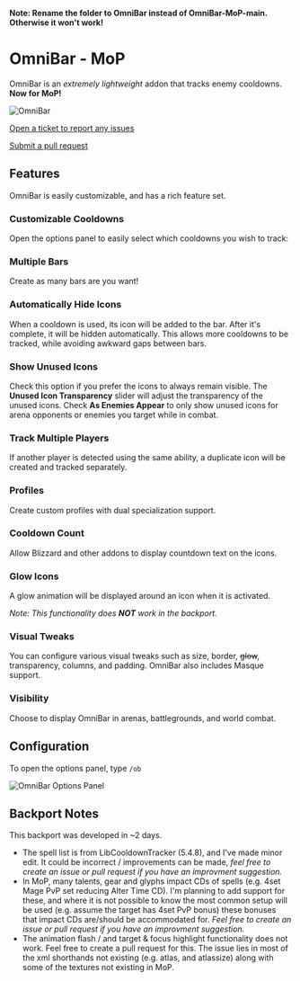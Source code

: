 **Note: Rename the folder to OmniBar instead of OmniBar-MoP-main. Otherwise it won't work!**

# OmniBar - MoP
OmniBar is an _extremely lightweight_ addon that tracks enemy cooldowns. **Now for MoP!**

![OmniBar](http://i.imgur.com/p9DjSOh.png)

[Open a ticket to report any issues](https://github.com/ManneN1/OmniBar-MoP/issues)

[Submit a pull request](https://github.com/ManneN1/OmniBar-MoP/pulls)



## Features
OmniBar is easily customizable, and has a rich feature set.

### Customizable Cooldowns
Open the options panel to easily select which cooldowns you wish to track:

### Multiple Bars
Create as many bars are you want!

### Automatically Hide Icons
When a cooldown is used, its icon will be added to the bar. After it's complete, it will be hidden automatically. This allows more cooldowns to be tracked, while avoiding awkward gaps between bars.

### Show Unused Icons
Check this option if you prefer the icons to always remain visible. The **Unused Icon Transparency** slider will adjust the transparency of the unused icons. Check **As Enemies Appear** to only show unused icons for arena opponents or enemies you target while in combat.

### Track Multiple Players
If another player is detected using the same ability, a duplicate icon will be created and tracked separately.

### Profiles
Create custom profiles with dual specialization support.

### Cooldown Count
Allow Blizzard and other addons to display countdown text on the icons.

### Glow Icons
A glow animation will be displayed around an icon when it is activated.

_Note: This functionality does **NOT** work in the backport._

### Visual Tweaks
You can configure various visual tweaks such as size, border, ~~glow~~, transparency, columns, and padding. OmniBar also includes Masque support.

### Visibility
Choose to display OmniBar in arenas, battlegrounds, and world combat.

## Configuration
To open the options panel, type `/ob`

![OmniBar Options Panel](http://i.imgur.com/HTIe0h3.png)

## Backport Notes
This backport was developed in ~2 days.

* The spell list is from LibCooldownTracker (5.4.8), and I've made minor edit. It could be incorrect / improvements can be made, _feel free to create an issue or pull request if you have an improvment suggestion._
* In MoP, many talents, gear and glyphs impact CDs of spells (e.g. 4set Mage PvP set reducing Alter Time CD). I'm planning to add support for these, and where it is not possible to know the most common setup will be used (e.g. assume the target has 4set PvP bonus) these bonuses that impact CDs are/should be accommodated for. _Feel free to create an issue or pull request if you have an improvment suggestion._
* The animation flash / and target & focus highlight functionality does not work. Feel free to create a pull request for this. The issue lies in most of the xml shorthands not existing (e.g. atlas, and atlassize) along with some of the textures not existing in MoP.  
